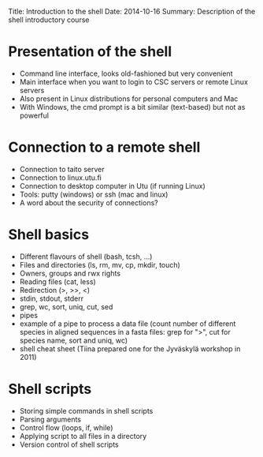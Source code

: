 Title: Introduction to the shell
Date: 2014-10-16
Summary: Description of the shell introductory course

# Presentation of the shell

- Command line interface, looks old-fashioned but very convenient
- Main interface when you want to login to CSC servers or remote Linux
  servers
- Also present in Linux distributions for personal computers and Mac
- With Windows, the cmd prompt is a bit similar (text-based) but not as
  powerful

# Connection to a remote shell

- Connection to taito server
- Connection to linux.utu.fi
- Connection to desktop computer in Utu (if running Linux)
- Tools: putty (windows) or ssh (mac and linux)
- A word about the security of connections?

# Shell basics

- Different flavours of shell (bash, tcsh, &#x2026;)
- Files and directories (ls, rm, mv, cp, mkdir, touch)
- Owners, groups and rwx rights
- Reading files (cat, less)
- Redirection (>, >>, <)
- stdin, stdout, stderr
- grep, wc, sort, uniq, cut, sed
- pipes
- example of a pipe to process a data file (count number of different species
    in aligned sequences in a fasta files: grep for ">", cut for species name,
    sort and uniq, wc)
- shell cheat sheet (Tiina prepared one for the Jyväskylä workshop in 2011)

# Shell scripts

-   Storing simple commands in shell scripts
-   Parsing arguments
-   Control flow (loops, if, while)
-   Applying script to all files in a directory
-   Version control of shell scripts
